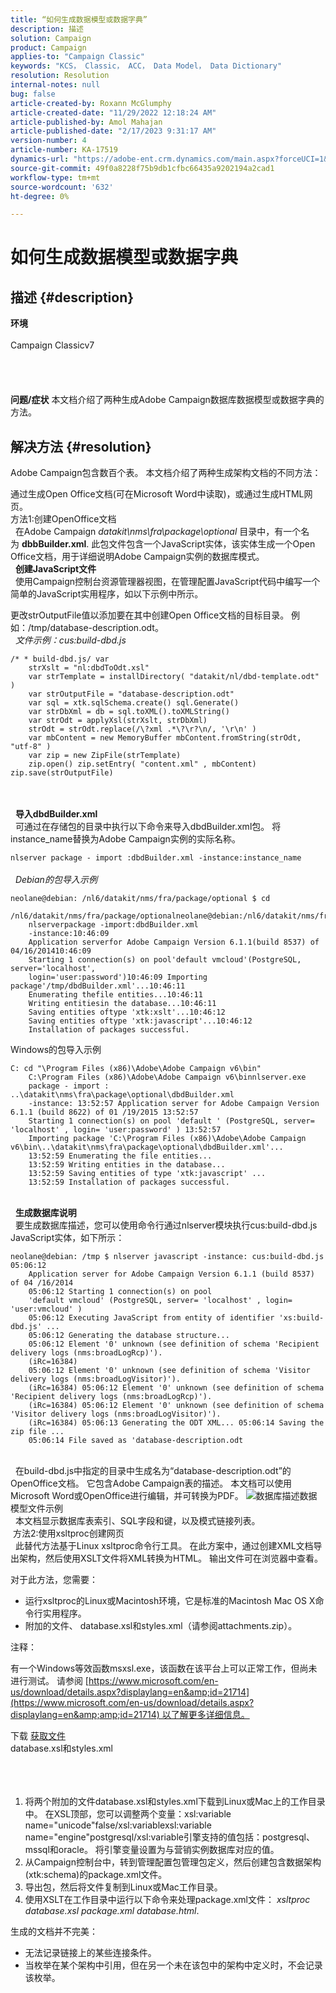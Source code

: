 ```yaml
---
title: “如何生成数据模型或数据字典”
description: 描述
solution: Campaign
product: Campaign
applies-to: "Campaign Classic"
keywords: "KCS， Classic， ACC， Data Model， Data Dictionary"
resolution: Resolution
internal-notes: null
bug: false
article-created-by: Roxann McGlumphy
article-created-date: "11/29/2022 12:18:24 AM"
article-published-by: Amol Mahajan
article-published-date: "2/17/2023 9:31:17 AM"
version-number: 4
article-number: KA-17519
dynamics-url: "https://adobe-ent.crm.dynamics.com/main.aspx?forceUCI=1&pagetype=entityrecord&etn=knowledgearticle&id=d691fa51-7b6f-ed11-9561-6045bd006079"
source-git-commit: 49f0a8228f75b9db1cfbc66435a9202194a2cad1
workflow-type: tm+mt
source-wordcount: '632'
ht-degree: 0%

---
```


# 如何生成数据模型或数据字典

## 描述 {#description}

<b>环境</b><br><br>Campaign Classicv7<br><br> <br><br><br><b>问题/症状</b>
本文档介绍了两种生成Adobe Campaign数据库数据模型或数据字典的方法。


## 解决方法 {#resolution}


Adobe Campaign包含数百个表。 本文档介绍了两种生成架构文档的不同方法：

通过生成Open Office文档(可在Microsoft Word中读取)，或通过生成HTML网页。
<br>方法1:创建OpenOffice文档<br> 
在Adobe Campaign *datakit\nms\fra\package\optional* 目录中，有一个名为 <b>dbbBuilder.xml</b>. 此包文件包含一个JavaScript实体，该实体生成一个Open Office文档，用于详细说明Adobe Campaign实例的数据库模式。
<br> 
<b>创建JavaScript文件</b>
<br> 
使用Campaign控制台资源管理器视图，在管理配置JavaScript代码中编写一个简单的JavaScript实用程序，如以下示例中所示。

更改strOutputFile值以添加要在其中创建Open Office文档的目标目录。 例如：/tmp/database-description.odt。
<br> 
*文件示例：cus:build-dbd.js*


```
/* * build-dbd.js/ var 
    strXslt = "nl:dbdToOdt.xsl" 
    var strTemplate = installDirectory( "datakit/nl/dbd-template.odt" ) 
    var strOutputFile = "database-description.odt" 
    var sql = xtk.sqlSchema.create() sql.Generate() 
    var strDbXml = db = sql.toXML().toXMLString() 
    var strOdt = applyXsl(strXslt, strDbXml) 
    strOdt = strOdt.replace(/\?xml .*\?\r?\n/, '\r\n' ) 
    var mbContent = new MemoryBuffer mbContent.fromString(strOdt, "utf-8" ) 
    var zip = new ZipFile(strTemplate) 
    zip.open() zip.setEntry( "content.xml" , mbContent) zip.save(strOutputFile)
```

<br> <br> 
<b>导入dbdBuilder.xml</b>
<br> 
可通过在存储包的目录中执行以下命令来导入dbdBuilder.xml包。 将instance_name替换为Adobe Campaign实例的实际名称。

`nlserver package - import :dbdBuilder.xml -instance:instance_name`
<br><br> 
*Debian的包导入示例*


```
neolane@debian: /nl6/datakit/nms/fra/package/optional $ cd 
    /nl6/datakit/nms/fra/package/optionalneolane@debian:/nl6/datakit/nms/fra/package/optional$ 
    nlserverpackage -import:dbdBuilder.xml 
    -instance:10:46:09 
    Application serverfor Adobe Campaign Version 6.1.1(build 8537) of 04/16/201410:46:09 
    Starting 1 connection(s) on pool'default vmcloud'(PostgreSQL, server='localhost', 
    login='user:password')10:46:09 Importing package'/tmp/dbdBuilder.xml'...10:46:11 
    Enumerating thefile entities...10:46:11 
    Writing entitiesin the database...10:46:11 
    Saving entities oftype 'xtk:xslt'...10:46:12 
    Saving entities oftype 'xtk:javascript'...10:46:12 
    Installation of packages successful.
```


Windows的包导入示例


```
C: cd "\Program Files (x86)\Adobe\Adobe Campaign v6\bin" 
    C:\Program Files (x86)\Adobe\Adobe Campaign v6\binnlserver.exe 
    package - import : ..\datakit\nms\fra\package\optional\dbdBuilder.xml 
    -instance: 13:52:57 Application server for Adobe Campaign Version 6.1.1 (build 8622) of 01 /19/2015 13:52:57 
    Starting 1 connection(s) on pool 'default ' (PostgreSQL, server= 'localhost' , login= 'user:password' ) 13:52:57
    Importing package 'C:\Program Files (x86)\Adobe\Adobe Campaign v6\bin\..\datakit\nms\fra\package\optional\dbdBuilder.xml'... 
    13:52:59 Enumerating the file entities... 
    13:52:59 Writing entities in the database... 
    13:52:59 Saving entities of type 'xtk:javascript' ... 
    13:52:59 Installation of packages successful.
```

<br> 
<b>生成数据库说明</b>
<br> 
要生成数据库描述，您可以使用命令行通过nlserver模块执行cus:build-dbd.js JavaScript实体，如下所示：


```
neolane@debian: /tmp $ nlserver javascript -instance: cus:build-dbd.js 05:06:12 
    Application server for Adobe Campaign Version 6.1.1 (build 8537) of 04 /16/2014 
    05:06:12 Starting 1 connection(s) on pool 
    'default vmcloud' (PostgreSQL, server= 'localhost' , login= 'user:vmcloud' ) 
    05:06:12 Executing JavaScript from entity of identifier 'xs:build-dbd.js' ... 
    05:06:12 Generating the database structure... 
    05:06:12 Element '0' unknown (see definition of schema 'Recipient delivery logs (nms:broadLogRcp)'). 
    (iRc=16384) 
    05:06:12 Element '0' unknown (see definition of schema 'Visitor delivery logs (nms:broadLogVisitor)'). 
    (iRc=16384) 05:06:12 Element '0' unknown (see definition of schema 'Recipient delivery logs (nms:broadLogRcp)'). 
    (iRc=16384) 05:06:12 Element '0' unknown (see definition of schema 'Visitor delivery logs (nms:broadLogVisitor)'). 
    (iRc=16384) 05:06:13 Generating the ODT XML... 05:06:14 Saving the zip file ... 
    05:06:14 File saved as 'database-description.odt
```

<br> 
在build-dbd.js中指定的目录中生成名为“database-description.odt”的OpenOffice文档。 它包含Adobe Campaign表的描述。 本文档可以使用Microsoft Word或OpenOffice进行编辑，并可转换为PDF。
![数据库描述](https://helpx.adobe.com/content/dam/help/en/campaign/kb/generate-data-model/jcr%3acontent/main-pars/image/database-description.gif "数据库描述")数据模型文件示例<br> 
本文档显示数据库表索引、SQL字段和键，以及模式链接列表。
<br> 方法2:使用xsltproc创建网页<br> 
此替代方法基于Linux xsltproc命令行工具。 在此方案中，通过创建XML文档导出架构，然后使用XSLT文件将XML转换为HTML。 输出文件可在浏览器中查看。

对于此方法，您需要：

- 运行xsltproc的Linux或Macintosh环境，它是标准的Macintosh Mac OS X命令行实用程序。
- 附加的文件、 database.xsl和styles.xml（请参阅attachments.zip）。


注释：

有一个Windows等效函数msxsl.exe，该函数在该平台上可以正常工作，但尚未进行测试。 请参阅 [https://www.microsoft.com/en-us/download/details.aspx?displaylang=en&amp;id=21714](https://www.microsoft.com/en-us/download/details.aspx?displaylang=en&amp;amp;id=21714) 以了解更多详细信息。



下载
[获取文件](https://helpx.adobe.com/content/dam/help/en/campaign/kb/generate-data-model/jcr:content/main-pars/download_123504941/attachments.zip "attachments.zip") <br>database.xsl和styles.xml<br> <br> <br> 
1. 将两个附加的文件database.xsl和styles.xml下载到Linux或Mac上的工作目录中。 在XSL顶部，您可以调整两个变量：xsl:variable name=&quot;unicode&quot;false/xsl:variablexsl:variable name=&quot;engine&quot;postgresql/xsl:variable引擎支持的值包括：postgresql、mssql和oracle。 将引擎变量设置为与营销实例数据库对应的值。
2. 从Campaign控制台中，转到管理配置包管理包定义，然后创建包含数据架构(xtk:schema)的package.xml文件。
3. 导出包，然后将文件复制到Linux或Mac工作目录。
4. 使用XSLT在工作目录中运行以下命令来处理package.xml文件： *xsltproc database.xsl package.xml database.html*.


生成的文档并不完美：

- 无法记录链接上的某些连接条件。
- 当枚举在某个架构中引用，但在另一个未在该包中的架构中定义时，不会记录该枚举。

